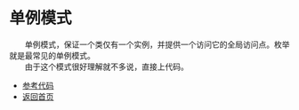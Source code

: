 # 单例模式
&emsp;&emsp;单例模式，保证一个类仅有一个实例，并提供一个访问它的全局访问点。枚举就是最常见的单例模式。<br>
&emsp;&emsp;由于这个模式很好理解就不多说，直接上代码。

- [参考代码](https://github.com/zhangonga/design-patterns/tree/master/src/main/java/tech/zg/patterns/create/create2_singleton_patterns)
- [返回首页](https://github.com/zhangonga/design-patterns#%E8%AE%BE%E8%AE%A1%E6%A8%A1%E5%BC%8F%E7%AC%94%E8%AE%B0)